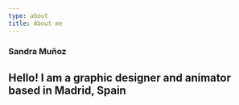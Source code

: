 ```yaml
---
type: about
title: About me
---
```


### Sandra Muñoz

## Hello! I am a graphic designer and animator based in Madrid, Spain